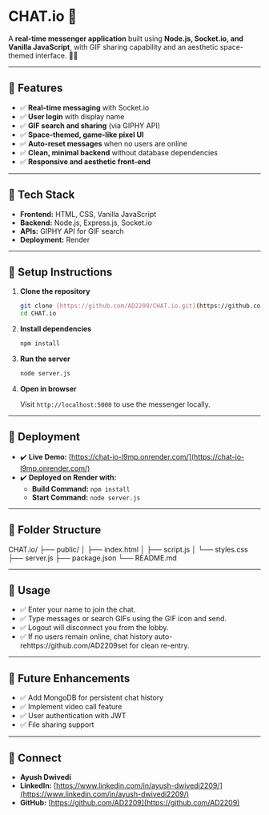 # CHAT.io 🚀

A **real-time messenger application** built using **Node.js, Socket.io, and Vanilla JavaScript**, with GIF sharing capability and an aesthetic space-themed interface. 🌌✨

---

## 🔷 Features

-   ✅ **Real-time messaging** with Socket.io
-   ✅ **User login** with display name
-   ✅ **GIF search and sharing** (via GIPHY API)
-   ✅ **Space-themed, game-like pixel UI**
-   ✅ **Auto-reset messages** when no users are online
-   ✅ **Clean, minimal backend** without database dependencies
-   ✅ **Responsive and aesthetic front-end**

---

## 🔷 Tech Stack

-   **Frontend:** HTML, CSS, Vanilla JavaScript
-   **Backend:** Node.js, Express.js, Socket.io
-   **APIs:** GIPHY API for GIF search
-   **Deployment:** Render

---

## 🔷 Setup Instructions

1.  **Clone the repository**

    ```bash
    git clone [https://github.com/AD2209/CHAT.io.git](https://github.com/AD2209/CHAT.io.git)
    cd CHAT.io
    ```

2.  **Install dependencies**

    ```bash
    npm install
    ```

3.  **Run the server**

    ```bash
    node server.js
    ```

4.  **Open in browser**

    Visit `http://localhost:5000` to use the messenger locally.

---

## 🔷 Deployment

-   ✔️ **Live Demo:** [https://chat-io-l9mp.onrender.com/](https://chat-io-l9mp.onrender.com/)
-   ✔️ **Deployed on Render with:**
    -   **Build Command:** `npm install`
    -   **Start Command:** `node server.js`

---

## 🔷 Folder Structure
CHAT.io/
├── public/
│   ├── index.html
│   ├── script.js
│   └── styles.css
├── server.js
├── package.json
└── README.md

---

## 🔷 Usage

-   ✅ Enter your name to join the chat.
-   ✅ Type messages or search GIFs using the GIF icon and send.
-   ✅ Logout will disconnect you from the lobby.
-   ✅ If no users remain online, chat history auto-rehttps://github.com/AD2209set for clean re-entry.

---

## 🔷 Future Enhancements

-   ✅ Add MongoDB for persistent chat history
-   ✅ Implement video call feature
-   ✅ User authentication with JWT
-   ✅ File sharing support

---

## 👤 Connect

-   **Ayush Dwivedi**
-   **LinkedIn:** [https://www.linkedin.com/in/ayush-dwivedi2209/](https://www.linkedin.com/in/ayush-dwivedi2209/)
-   **GitHub:** [https://github.com/AD2209](https://github.com/AD2209)
